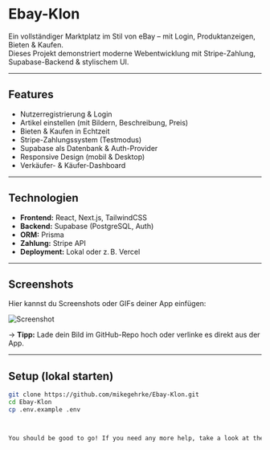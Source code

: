 # Ebay-Klon

Ein vollständiger Marktplatz im Stil von eBay – mit Login, Produktanzeigen, Bieten & Kaufen.  
Dieses Projekt demonstriert moderne Webentwicklung mit Stripe-Zahlung, Supabase-Backend & stylischem UI.

---

## Features

- Nutzerregistrierung & Login
- Artikel einstellen (mit Bildern, Beschreibung, Preis)
- Bieten & Kaufen in Echtzeit
- Stripe-Zahlungssystem (Testmodus)
- Supabase als Datenbank & Auth-Provider
- Responsive Design (mobil & Desktop)
- Verkäufer- & Käufer-Dashboard

---

## Technologien

- **Frontend:** React, Next.js, TailwindCSS  
- **Backend:** Supabase (PostgreSQL, Auth)  
- **ORM:** Prisma  
- **Zahlung:** Stripe API  
- **Deployment:** Lokal oder z. B. Vercel

---

## Screenshots

Hier kannst du Screenshots oder GIFs deiner App einfügen:

![Screenshot](https://via.placeholder.com/900x500.png?text=Dein+Screenshot+hier)

→ **Tipp:** Lade dein Bild im GitHub-Repo hoch oder verlinke es direkt aus der App.

---

## Setup (lokal starten)

```bash
git clone https://github.com/mikegehrke/Ebay-Klon.git
cd Ebay-Klon
cp .env.example .env



You should be good to go! If you need any more help, take a look at the tutorial video by clicking the image above.

